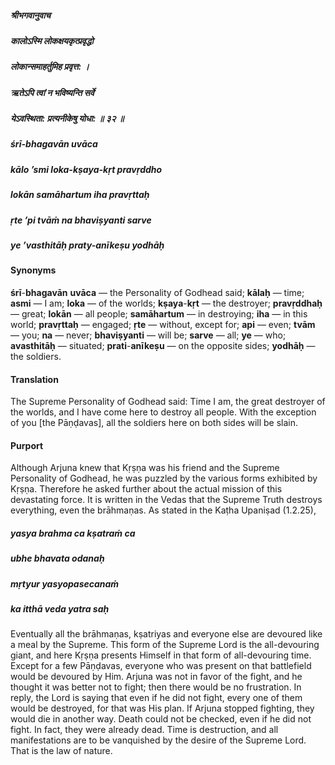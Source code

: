 ##### श्रीभगवानुवाच
##### कालोऽस्मि लोकक्षयकृत्प्रवृद्धो
##### लोकान्समाहर्तुमिह प्रवृत्त: ।
##### ऋतेऽपि त्वां न भविष्यन्ति सर्वे
##### येऽवस्थिता: प्रत्यनीकेषु योधा: ॥ ३२ ॥

##### śrī-bhagavān uvāca
##### kālo ’smi loka-kṣaya-kṛt pravṛddho
##### lokān samāhartum iha pravṛttaḥ
##### ṛte ’pi tvāṁ na bhaviṣyanti sarve
##### ye ’vasthitāḥ praty-anīkeṣu yodhāḥ

#### Synonyms

**śrī**-**bhagavān** **uvāca** — the Personality of Godhead said; **kālaḥ** — time; **asmi** — I am; **loka** — of the worlds; **kṣaya**-**kṛt** — the destroyer; **pravṛddhaḥ** — great; **lokān** — all people; **samāhartum** — in destroying; **iha** — in this world; **pravṛttaḥ** — engaged; **ṛte** — without, except for; **api** — even; **tvām** — you; **na** — never; **bhaviṣyanti** — will be; **sarve** — all; **ye** — who; **avasthitāḥ** — situated; **prati**-**anīkeṣu** — on the opposite sides; **yodhāḥ** — the soldiers.

#### Translation

The Supreme Personality of Godhead said: Time I am, the great destroyer of the worlds, and I have come here to destroy all people. With the exception of you [the Pāṇḍavas], all the soldiers here on both sides will be slain.

#### Purport

Although Arjuna knew that Kṛṣṇa was his friend and the Supreme Personality of Godhead, he was puzzled by the various forms exhibited by Kṛṣṇa. Therefore he asked further about the actual mission of this devastating force. It is written in the Vedas that the Supreme Truth destroys everything, even the brāhmaṇas. As stated in the Kaṭha Upaniṣad (1.2.25),

##### yasya brahma ca kṣatraṁ ca
##### ubhe bhavata odanaḥ
##### mṛtyur yasyopasecanaṁ
##### ka itthā veda yatra saḥ

Eventually all the brāhmaṇas, kṣatriyas and everyone else are devoured like a meal by the Supreme. This form of the Supreme Lord is the all-devouring giant, and here Kṛṣṇa presents Himself in that form of all-devouring time. Except for a few Pāṇḍavas, everyone who was present on that battlefield would be devoured by Him. Arjuna was not in favor of the fight, and he thought it was better not to fight; then there would be no frustration. In reply, the Lord is saying that even if he did not fight, every one of them would be destroyed, for that was His plan. If Arjuna stopped fighting, they would die in another way. Death could not be checked, even if he did not fight. In fact, they were already dead. Time is destruction, and all manifestations are to be vanquished by the desire of the Supreme Lord. That is the law of nature.